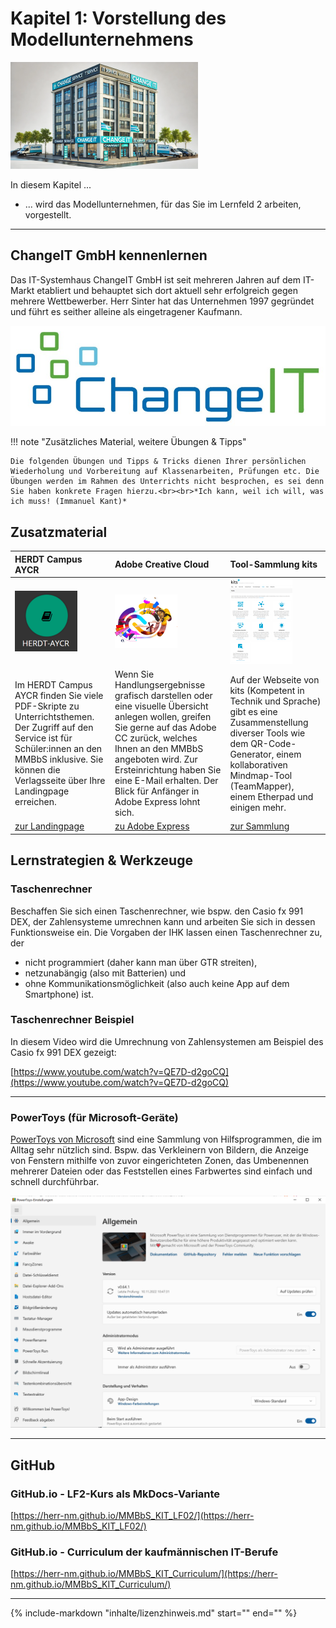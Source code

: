 # Kapitel 1: Vorstellung des Modellunternehmens

![Kapitelbild](bilder/01_kapitelbild.png)

In diesem Kapitel ...

- ... wird das Modellunternehmen, für das Sie im Lernfeld 2 arbeiten, vorgestellt.

---

## ChangeIT GmbH kennenlernen

Das IT-Systemhaus ChangeIT GmbH ist seit mehreren Jahren auf dem IT-Markt etabliert und behauptet sich dort aktuell sehr erfolgreich gegen mehrere Wettbewerber. Herr Sinter hat das Unternehmen 1997 gegründet und führt es seither alleine als eingetragener Kaufmann.

![Logo ChangeIT](bilder/kap_01_changeITLogo.jpg)

!!! note "Zusätzliches Material, weitere Übungen & Tipps"

    Die folgenden Übungen und Tipps & Tricks dienen Ihrer persönlichen Wiederholung und Vorbereitung auf Klassenarbeiten, Prüfungen etc. Die Übungen werden im Rahmen des Unterrichts nicht besprochen, es sei denn Sie haben konkrete Fragen hierzu.<br><br>*Ich kann, weil ich will, was ich muss! (Immanuel Kant)*

## Zusatzmaterial

| HERDT Campus AYCR | Adobe Creative Cloud | Tool-Sammlung kits |
| :--- | :--- | :--- |
| ![Grundstufe Schulbuch](bilder/kap_01_herdt.png) | ![Adobe CC](bilder/kap_01_adobecc.png) | ![IT-Handbuch KIT](bilder/kap_01_kits.png) |
| Im HERDT Campus AYCR finden Sie viele PDF-Skripte zu Unterrichtsthemen. Der Zugriff auf den Service ist für Schüler:innen an den MMBbS inklusive. Sie können die Verlagsseite über Ihre Landingpage erreichen. | Wenn Sie Handlungsergebnisse grafisch darstellen oder eine visuelle Übersicht anlegen wollen, greifen Sie gerne auf das Adobe CC zurück, welches Ihnen an den MMBbS angeboten wird. Zur Ersteinrichtung haben Sie eine E-Mail erhalten. Der Blick für Anfänger in Adobe Express lohnt sich. | Auf der Webseite von kits (Kompetent in Technik und Sprache) gibt es eine Zusammenstellung diverser Tools wie dem QR-Code-Generator, einem kollaborativen Mindmap-Tool (TeamMapper), einem Etherpad und einigen mehr. |
| [zur Landingpage](https://www.mm-bbs.de) | [zu Adobe Express](https://www.adobe.com/de/express/) | [zur Sammlung](https://kits.blog/tools/) |

## Lernstrategien & Werkzeuge

### Taschenrechner

Beschaffen Sie sich einen Taschenrechner, wie bspw. den Casio fx 991 DEX, der Zahlensysteme umrechnen kann und arbeiten Sie sich in dessen Funktionsweise ein. Die Vorgaben der IHK lassen einen Taschenrechner zu, der

- nicht programmiert (daher kann man über GTR streiten),
- netzunabängig (also mit Batterien) und
- ohne Kommunikationsmöglichkeit (also auch keine App auf dem Smartphone) ist.

### Taschenrechner Beispiel

In diesem Video wird die Umrechnung von Zahlensystemen am Beispiel des Casio fx 991 DEX gezeigt:

[https://www.youtube.com/watch?v=QE7D-d2goCQ](https://www.youtube.com/watch?v=QE7D-d2goCQ)

---

### PowerToys (für Microsoft-Geräte)

[PowerToys von Microsoft](https://learn.microsoft.com/de-de/windows/powertoys/) sind eine Sammlung von Hilfsprogrammen, die im Alltag sehr nützlich sind. Bspw. das Verkleinern von Bildern, die Anzeige von Fenstern mithilfe von zuvor eingerichteten Zonen, das Umbenennen mehrerer Dateien oder das Feststellen eines Farbwertes sind einfach und schnell durchführbar.

![MS PowerToys](bilder/kap_01_PowerToys.png)

---
## GitHub

### GitHub.io - LF2-Kurs als MkDocs-Variante

[https://herr-nm.github.io/MMBbS_KIT_LF02/](https://herr-nm.github.io/MMBbS_KIT_LF02/)

### GitHub.io - Curriculum der kaufmännischen IT-Berufe

[https://herr-nm.github.io/MMBbS_KIT_Curriculum/](https://herr-nm.github.io/MMBbS_KIT_Curriculum/)

---

{%
   include-markdown "inhalte/lizenzhinweis.md"
   start="<!--Lizenzhinweis-->"
   end="<!--Lizenzhinweis-->"
%}